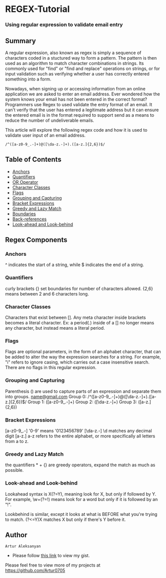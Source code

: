 # REGEX-Tutorial

### Using regular expression to validate email entry

## Summary

A regular expression, also known as regex is simply a sequence of characters coded in a stuctured way to form a pattern. The pattern is then used as an algorithm to match character combinations in strings. Its commonly used for "find" or "find and replace" operations on strings, or for input validation such as verifying whether a user has correctly entered something into a form.

Nowadays, when signing up or accessing information from an online application we are asked to enter an email address. Ever wondered how the system knows your email has not been entered in the correct format? Programmers use Regex to used validate the entry format of an email. It can't verify that the user has entered a legitimate address but it can ensure the entered email is in the format required to support send as a means to reduce the number of undeliverable emails.

This article will explore the following regex code and how it is used to validate user input of an email address.

    /^([a-z0-9_.-]+)@([\da-z.-]+).([a-z.]{2,6})$/

## Table of Contents

- [Anchors](#anchors)
- [Quantifiers](#quantifiers)
- [OR Operator](#or-operator)
- [Character Classes](#character-classes)
- [Flags](#flags)
- [Grouping and Capturing](#grouping-and-capturing)
- [Bracket Expressions](#bracket-expressions)
- [Greedy and Lazy Match](#greedy-and-lazy-match)
- [Boundaries](#boundaries)
- [Back-references](#back-references)
- [Look-ahead and Look-behind](#look-ahead-and-look-behind)

## Regex Components

### Anchors

^ indicates the start of a string, while $ indicates the end of a string.

### Quantifiers

curly brackets {} set boundaries for number of characters allowed.
{2,6} means between 2 and 6 characters long.

### Character Classes

Characters that exist between []. Any meta character inside brackets becomes a literal character. Ex: a period(.) inside of a [] no longer means any character, but instead means a literal period.

### Flags

Flags are optional parameters, in the form of an alphabet character, that can be added to alter the way the expression searches for a string. For example, "i" refers to ignore casing, which carries out a case insensitive search.
There are no flags in this regular expression.

### Grouping and Capturing

Parenthesis () are used to capture parts of an expression and separate them into groups.
name@gmail.com
Group 0: /^([a-z0-9_\.-]+)@([\da-z\.-]+)\.([a-z\.]{2,6})$/
Group 1: ([a-z0-9_\.-]+)
Group 2: ([\da-z\.-]+)
Group 3: ([a-z\.]{2,6})

### Bracket Expressions

[a-z0-9_\.-] '0-9' means '0123456789'
[\da-z\.-] \d matches any decimal digit
[a-z\.] a-z refers to the entire alphabet, or more specifically all letters from a to z.

### Greedy and Lazy Match

the quantifiers \* + {} are greedy operators, expand the match as much as possible.

### Look-ahead and Look-behind

Lookahead syntax is X(?=Y), meaning look for X, but only if followed by Y. For example, \w+(?=!) means look for a word but only if it is followed by an "!".

Lookbehind is similar, except it looks at what is BEFORE what you're trying to match. (?<=Y)X matches X but only if there's Y before it.

## Author

`Artur Aleksanyan`

- Please follow [this link](https://gist.github.com/Artur0705/f4befa26fc8dfa416f16ccb7fabc18d5) to view my gist.

Please feel free to view more of my projects at https://github.com/Artur0705
